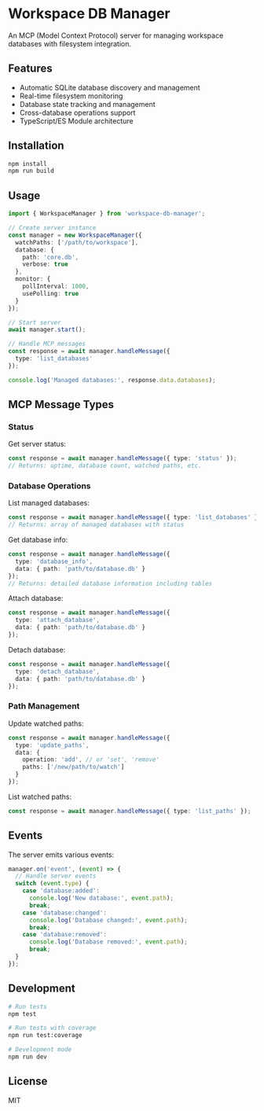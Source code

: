 # Workspace DB Manager

An MCP (Model Context Protocol) server for managing workspace databases with filesystem integration.

## Features

- Automatic SQLite database discovery and management
- Real-time filesystem monitoring
- Database state tracking and management
- Cross-database operations support
- TypeScript/ES Module architecture

## Installation

```bash
npm install
npm run build
```

## Usage

```typescript
import { WorkspaceManager } from 'workspace-db-manager';

// Create server instance
const manager = new WorkspaceManager({
  watchPaths: ['/path/to/workspace'],
  database: {
    path: 'core.db',
    verbose: true
  },
  monitor: {
    pollInterval: 1000,
    usePolling: true
  }
});

// Start server
await manager.start();

// Handle MCP messages
const response = await manager.handleMessage({
  type: 'list_databases'
});

console.log('Managed databases:', response.data.databases);
```

## MCP Message Types

### Status
Get server status:
```typescript
const response = await manager.handleMessage({ type: 'status' });
// Returns: uptime, database count, watched paths, etc.
```

### Database Operations
List managed databases:
```typescript
const response = await manager.handleMessage({ type: 'list_databases' });
// Returns: array of managed databases with status
```

Get database info:
```typescript
const response = await manager.handleMessage({
  type: 'database_info',
  data: { path: 'path/to/database.db' }
});
// Returns: detailed database information including tables
```

Attach database:
```typescript
const response = await manager.handleMessage({
  type: 'attach_database',
  data: { path: 'path/to/database.db' }
});
```

Detach database:
```typescript
const response = await manager.handleMessage({
  type: 'detach_database',
  data: { path: 'path/to/database.db' }
});
```

### Path Management
Update watched paths:
```typescript
const response = await manager.handleMessage({
  type: 'update_paths',
  data: {
    operation: 'add', // or 'set', 'remove'
    paths: ['/new/path/to/watch']
  }
});
```

List watched paths:
```typescript
const response = await manager.handleMessage({ type: 'list_paths' });
```

## Events

The server emits various events:
```typescript
manager.on('event', (event) => {
  // Handle server events
  switch (event.type) {
    case 'database:added':
      console.log('New database:', event.path);
      break;
    case 'database:changed':
      console.log('Database changed:', event.path);
      break;
    case 'database:removed':
      console.log('Database removed:', event.path);
      break;
  }
});
```

## Development

```bash
# Run tests
npm test

# Run tests with coverage
npm run test:coverage

# Development mode
npm run dev
```

## License

MIT